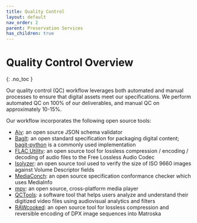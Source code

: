 ```yaml
---
title: Quality Control
layout: default
nav_order: 2
parent: Preservation Services
has_children: true
---
```


# Quality Control Overview
{: .no_toc }

Our quality control (QC) workflow leverages both automated and manual processes to ensure that digital assets meet our specifications. We perform automated QC on 100% of our deliverables, and manual QC on approximately 10-15%.

Our workflow incorporates the following open source tools:

* [Ajv](https://ajv.js.org/): an open source JSON schema validator  
* [BagIt](https://tools.ietf.org/html/rfc8493): an open standard specification for packaging digital content; [bagit-python](https://github.com/LibraryOfCongress/bagit-python) is a commonly used implementation  
* [FLAC Utility](https://xiph.org/flac/): an open source tool for lossless compression / encoding / decoding of audio files to the Free Lossless Audio Codec  
* [Isolyzer](https://github.com/KBNLresearch/isolyzer): an open source tool used to verify the size of ISO 9660 images against Volume Descriptor fields  
* [MediaConch](https://mediaarea.net/MediaConch): an open source specification conformance checker which uses MediaInfo  
* [mpv](https://mpv.io/): an open source, cross-platform media player  
* [QCTools](https://bavc.github.io/qctools/): a software tool that helps users analyze and understand their digitized video files using audiovisual analytics and filters  
* [RAWcooked](https://mediaarea.net/RAWcooked): an open source tool for lossless compression and reversible encoding of DPX image sequences into Matroska
